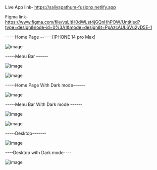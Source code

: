 Live App link-
https://saliyapathum-fusionx.netlify.app

Figma link-
https://www.figma.com/file/vsLltH0dWLst4jGQnHhPOW/Untitled?type=design&node-id=0%3A1&mode=design&t=PpAzcAUL6Vu2yD5E-1

-----Home Page ------[IPHONE 14 pro Max]












![image](https://github.com/Randipa/To-Do-APP/assets/96324718/e1823ef1-354b-4869-be8d-bb216c8013ac)

































-----Menu Bar ------























![image](https://github.com/Randipa/To-Do-APP/assets/96324718/8347b3a9-b04d-4f17-a994-847a1dfea182)



























![image](https://github.com/Randipa/To-Do-APP/assets/96324718/db73a7a5-046b-40b5-b8e4-bdd8eb96148d)


























-----Home Page With Dark mode------















![image](https://github.com/Randipa/To-Do-APP/assets/96324718/b16d14a5-a599-4e31-911c-97c71882f10c)

-----Menu Bar With Dark mode ------

![image](https://github.com/Randipa/To-Do-APP/assets/96324718/ad016641-659d-44a2-b5bf-5033bf59f9f3)

![image](https://github.com/Randipa/To-Do-APP/assets/96324718/c53daee2-4e7d-4ef4-9511-815b7ca46288)




-----Desktop-------




![image](https://github.com/Randipa/To-Do-APP/assets/96324718/3526e21c-7e2f-43f4-bbe8-0a6019f32df6)



----Desktop with Dark mode----

![image](https://github.com/Randipa/To-Do-APP/assets/96324718/7af03a9c-d5d4-4485-ac66-5e88ff412506)



